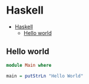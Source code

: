# Haskell

<!--ts-->
* [Haskell](hasekll.md#haskell)
   * [Hello world](hasekll.md#hello-world)

<!-- Added by: runner, at: Wed Sep 15 14:48:19 UTC 2021 -->

<!--te-->

## Hello world
```haskell
module Main where

main = putStrLn "Hello World"
```
